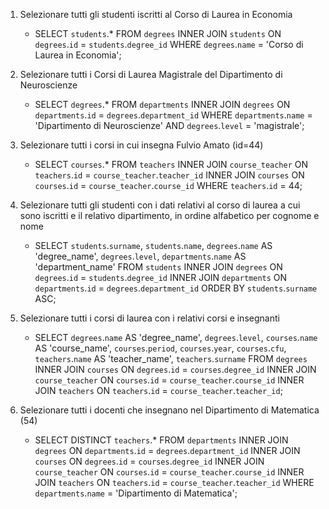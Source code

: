1.  Selezionare tutti gli studenti iscritti al Corso di Laurea in Economia
    - SELECT `students`.* FROM `degrees` INNER JOIN `students` ON `degrees`.`id` = `students`.`degree_id` WHERE `degrees`.`name` = 'Corso di Laurea in Economia';

2.  Selezionare tutti i Corsi di Laurea Magistrale del Dipartimento di Neuroscienze
    - SELECT `degrees`.* FROM `departments` INNER JOIN `degrees` ON `departments`.`id` = `degrees`.`department_id` WHERE `departments`.`name` = 'Dipartimento di Neuroscienze' AND `degrees`.`level` = 'magistrale';

3.  Selezionare tutti i corsi in cui insegna Fulvio Amato (id=44)
    - SELECT `courses`.* FROM `teachers` INNER JOIN `course_teacher` ON `teachers`.`id` = `course_teacher`.`teacher_id` INNER JOIN `courses` ON `courses`.`id` = `course_teacher`.`course_id` WHERE `teachers`.`id` = 44;

4.  Selezionare tutti gli studenti con i dati relativi al corso di laurea a cui sono iscritti e il relativo dipartimento, in ordine alfabetico per cognome e nome
    - SELECT `students`.`surname`, `students`.`name`, `degrees`.`name` AS 'degree_name', `degrees`.`level`, `departments`.`name` AS 'department_name' FROM `students` INNER JOIN `degrees` ON `degrees`.`id` = `students`.`degree_id` INNER JOIN `departments` ON `departments`.`id` = `degrees`.`department_id` ORDER BY `students`.`surname` ASC;

5.  Selezionare tutti i corsi di laurea con i relativi corsi e insegnanti
    - SELECT `degrees`.`name` AS 'degree_name', `degrees`.`level`, `courses`.`name` AS 'course_name', `courses`.`period`, `courses`.`year`, `courses`.`cfu`, `teachers`.`name` AS 'teacher_name', `teachers`.`surname` FROM `degrees` INNER JOIN `courses` ON `degrees`.`id` = `courses`.`degree_id` INNER JOIN `course_teacher` ON `courses`.`id` = `course_teacher`.`course_id` INNER JOIN `teachers` ON `teachers`.`id` = `course_teacher`.`teacher_id`;

6.  Selezionare tutti i docenti che insegnano nel Dipartimento di Matematica (54)
    - SELECT DISTINCT `teachers`.* FROM `departments` INNER JOIN `degrees` ON `departments`.`id` = `degrees`.`department_id` INNER JOIN `courses` ON `degrees`.`id` = `courses`.`degree_id` INNER JOIN `course_teacher` ON `courses`.`id` = `course_teacher`.`course_id` INNER JOIN `teachers` ON `teachers`.`id` = `course_teacher`.`teacher_id` WHERE `departments`.`name` = 'Dipartimento di Matematica';
